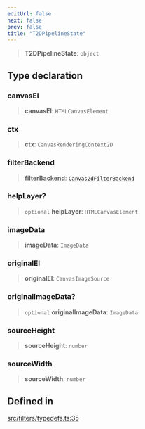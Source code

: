 ```yaml
---
editUrl: false
next: false
prev: false
title: "T2DPipelineState"
---
```


> **T2DPipelineState**: `object`

## Type declaration

### canvasEl

> **canvasEl**: `HTMLCanvasElement`

### ctx

> **ctx**: `CanvasRenderingContext2D`

### filterBackend

> **filterBackend**: [`Canvas2dFilterBackend`](/api/classes/canvas2dfilterbackend/)

### helpLayer?

> `optional` **helpLayer**: `HTMLCanvasElement`

### imageData

> **imageData**: `ImageData`

### originalEl

> **originalEl**: `CanvasImageSource`

### originalImageData?

> `optional` **originalImageData**: `ImageData`

### sourceHeight

> **sourceHeight**: `number`

### sourceWidth

> **sourceWidth**: `number`

## Defined in

[src/filters/typedefs.ts:35](https://github.com/fabricjs/fabric.js/blob/5c1240d8b4662e45868dd33f385f941de21c8e9c/src/filters/typedefs.ts#L35)
